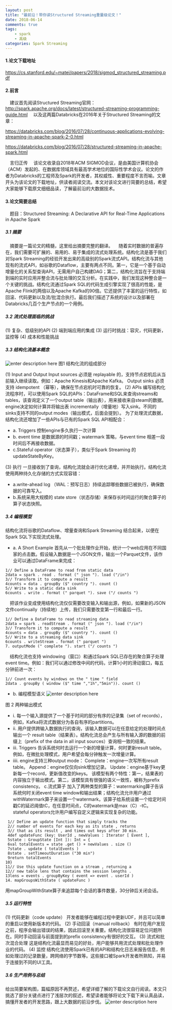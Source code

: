 ```yaml
---
layout: post
title: "最前沿！带你读Structured Streaming重量级论文！"
date: 2018-06-14
comments: true
tags: 
	- spark
	- 高级
categories: Spark Streaming
---
```


<!--more--> 

#### 1.论文下载地址
https://cs.stanford.edu/~matei/papers/2018/sigmod_structured_streaming.pdf
#### 2.前言
　建议首先阅读Structured Streaming官网：http://spark.apache.org/docs/latest/structured-streaming-programming-guide.html
　以及这两篇Databricks在2016年关于Structured Streaming的文章：

https://databricks.com/blog/2016/07/28/continuous-applications-evolving-streaming-in-apache-spark-2-0.html

https://databricks.com/blog/2016/07/28/structured-streaming-in-apache-spark.html

　言归正传
　该论文收录自2018年ACM SIGMOD会议，是由美国计算机协会（ACM）发起的、在数据库领域具有最高学术地位的国际性学术会议。论文的作者为Databricks的工程师及Spark的开发者，其权威性、重要程度不言而喻。文章开头为该论文的下载地址，供读者阅读交流。本文对该论文进行简要的总结，希望大家能够下载原文细细品读，了解最前沿的大数据技术。
#### 3.论文简要总结
　题目：Structured Streaming: A Declarative API for Real-Time Applications in Apache Spark 
##### 3.1 摘要
　摘要是一篇论文的精髓，这里给出摘要完整的翻译。
　随着实时数据的普遍存在，我们需要可扩展的、易用的、易于集成的流式处理系统。结构化流是基于我们对Spark Streaming的经验开发出来的高级别的Spark流式API。结构化流与其他现有的流式API，如谷歌的Dataflow，主要有两点不同。第一，它是一个基于自动增量化的关系型查询API，无需用户自己构建DAG；第二，结构化流旨在于支持端到端的实时应用并整合流与批处理的交互分析。在实践中，我们发现这种整合是一个关键的挑战。结构化流通过Spark SQL的代码生成引擎实现了很高的性能，是Apache Flink的两倍以及Apache Kafka的90倍。它还提供了丰富的运行特性，如回滚、代码更新以及流/批混合执行。最后我们描述了系统的设计以及部署在Databricks几百个生产节点的一个用例。
##### 3.2 流式处理面临的挑战
(1)  复杂、低级别的API
(2)  端到端应用的集成
(3)  运行时挑战：容灾，代码更新，监控等
(4)  成本和性能挑战
##### 3.3 结构化流基本概念
   ![enter description here](/assets/blogImg/614_1.png)
图1 结构化流的组成部分

(1) Input and Output
        Input sources 必须是 replayable 的，支持节点宕机后从当前输入继续读取。例如：Apache Kinesis和Apache Kafka。
        Output sinks 必须支持 idempotent （幂等），确保在节点宕机时可靠的恢复。
(2) APIs
        编写结构化流程序时，可以使用Spark SQL的APIs：DataFrame和SQL来查询streams和tables，该查询定义了一个output table（输出表），用来接收来自steam的数据。engine决定如何计算并将输出表 incrementally（增量地）写入sink。不同的sinks支持不同的output modes（输出模式，后面会提到）。
        为了处理流式数据，结构化流还增加了一些APIs与已有的Spark SQL API相配合：
- a. Triggers 控制engine多久执行一次计算
- b. event time 是数据源的时间戳；watermark 策略，与event time 相差一段时间后不再接收数据。
- c.Stateful operator（状态算子），类似于Spark Streaming 的updateStateByKey。

(3) 执行
        一旦接收到了查询，结构化流就会进行优化递增，并开始执行。结构化流使用两种持久化存储的方式实现容错：
- a.write-ahead log （WAL：预写日志）持续追踪哪些数据已被执行，确保数据的可靠写入。
- b.系统采用大规模的 state store（状态存储）来保存长时间运行的聚合算子的算子状态快照。

##### 3.4 编程模型
结构化流将谷歌的Dataflow、增量查询和Spark Streaming 结合起来，以便在Spark SQL下实现流式处理。
- a. A Short Example
        首先从一个批处理作业开始，统计一个web应用在不同国家的点击数。假设输入数据是一个JSON文件，输出一个Parquet文件，该作业可以通过DataFrame来完成：
```
1// Define a DataFrame to read from static data
2data = spark . read . format (" json "). load ("/in")
3// Transform it to compute a result
4counts = data . groupBy ($" country "). count ()
5// Write to a static data sink
6counts . write . format (" parquet "). save ("/ counts ")
```
　把该作业变成使用结构化流仅仅需要改变输入和输出源，例如，如果新的JSON文件continually（持续地）上传，我们只需要改变第一行和最后一行。
```
1// Define a DataFrame to read streaming data
2data = spark . readStream . format (" json "). load ("/in")
3// Transform it to compute a result
4counts = data . groupBy ($" country "). count ()
5// Write to a streaming data sink
6counts . writeStream . format (" parquet ")
7. outputMode (" complete "). start ("/ counts ")
```
　结构化流也支持 windowing（窗口）和通过Spark SQL已存在的聚合算子处理event time。例如：我们可以通过修改中间的代码，计算1小时的滑动窗口，每五分钟前进一次：
 ```
1// Count events by windows on the " time " field
2data . groupBy ( window ($" time ","1h","5min")). count ()
```
- b. 编程模型语义
   ![enter description here](/assets/blogImg/614_2.png)

图 2 两种输出模式
- i. 每一个输入源提供了一个基于时间的部分有序的记录集（set of records），例如，Kafka将流式数据分为各自有序的partitions。
- ii. 用户提供跨输入数据执行的查询，该输入数据可以在任意给定的处理时间点输出一个 result table（结果表）。结构化流总会产生与所有输入源的数据的前缀上（prefix of the data in all input sources）查询相一致的结果。
- iii. Triggers 告诉系统何时去运行一个新的增量计算，何时更新result table。例如，在微批处理模式，用户希望会每分钟触发一次增量计算。
- iiii. engine支持三种output mode：
        Complete：engine一次写所有result table。
        Append：engine仅仅向sink增加记录。
        Update：engine基于key更新每一个record，更新值改变的keys。
      该模型有两个特性：第一，结果表的内容独立于输出模式。第二，该模型具有很强的语义一致性，被称为prefix consistency。
c.流式算子
            加入了两种类型的算子：watermarking算子告诉系统何时关闭event time window和输出结果；结构化流允许用户通过withWatermark算子来设置一个watermark，该算子给系统设置一个给定时间戳C的延迟阈值tC，在任意时间点，C的watermark是max（C）-tC。
            stateful operators允许用户编写自定义逻辑来实现复杂的功能。
```
 1// Define an update function that simply tracks the
 2// number of events for each key as its state , returns
 3// that as its result , and times out keys after 30 min.
 4def updateFunc (key: UserId , newValues : Iterator [ Event ],
 5state : GroupState [Int ]): Int = {
 6val totalEvents = state .get () + newValues . size ()
 7state . update ( totalEvents )
 8state . setTimeoutDuration ("30 min")
 9return totalEvents
10}
11// Use this update function on a stream , returning a
12// new table lens that contains the session lengths .
13lens = events . groupByKey ( event => event . userId )
14. mapGroupsWithState ( updateFunc )
```
用mapGroupWithState算子来追踪每个会话的事件数量，30分钟后关闭会话。
##### 3.5 运行特性
(1) 代码更新（code update）
            开发者能够在编程过程中更新UDF，并且可以简单的重启以使用新版本的代码。
(2) 手动回滚（manual rollback）
            有时在用户发现之前，程序会输出错误的结果，因此回滚至关重要。结构化流很容易定位问题所在。同时手动回滚与前面提到的prefix consistency有很好的交互。
(3) 流式和批次混合处理
            这是结构化流最显而易见的好处，用户能够共用流式处理和批处理作业的代码。
(4) 监控
            结构化流使用Spark已有的API和结构化日志来报告信息，例如处理过的记录数量，跨网络的字节数等。这些接口被Spark开发者所熟知，并易于连接到不同的UI工具。
##### 3.6 生产用例与总结
给出简要架构图，篇幅原因不再赘述，希望详细了解的下载论文自行阅读。本文只挑选了部分关键点进行了浅层次的叙述，希望读者能够将论文下载下来认真品读，搞懂开发者的开发思路，跟上大数据的前沿步伐。
   ![enter description here](/assets/blogImg/614_3.png)    
